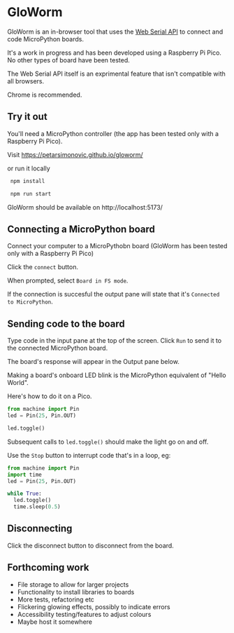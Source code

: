 # GloWorm

GloWorm is an in-browser tool that uses the [Web Serial API](https://developer.mozilla.org/en-US/docs/Web/API/Web_Serial_API) to connect and code MicroPython boards.

It's a work in progress and has been developed using a Raspberry Pi Pico. No other types of board have been tested.

The Web Serial API itself is an exprimental feature that isn't compatible with all browsers.

Chrome is recommended.

## Try it out

You'll need a MicroPython controller (the app has been tested only with a Raspberry Pi Pico).

Visit https://petarsimonovic.github.io/gloworm/

or run it locally

```bash
 npm install

 npm run start
```

GloWorm should be available on http://localhost:5173/

## Connecting a MicroPython board

Connect your computer to a MicroPythobn board (GloWorm has been tested only with a Raspberry Pi Pico)

Click the `connect` button.

When prompted, select `Board in FS mode`.

If the connection is succesful the output pane will state that it's `Connected to MicroPython`.

## Sending code to the board

Type code in the input pane at the top of the screen. Click `Run` to send it to the connected MicroPython board.

The board's response will appear in the Output pane below.

Making a board's onboard LED blink is the MicroPython equivalent of "Hello World".

Here's how to do it on a Pico.

```python
from machine import Pin
led = Pin(25, Pin.OUT)

led.toggle()
```

Subsequent calls to `led.toggle()` should make the light go on and off.

Use the `Stop` button to interrupt code that's in a loop, eg:

```python
from machine import Pin
import time 
led = Pin(25, Pin.OUT)

while True:
  led.toggle()
  time.sleep(0.5)
```

## Disconnecting

Click the disconnect button to disconnect from the board.

## Forthcoming work
- File storage to allow for larger projects
- Functionality to install libraries to boards
- More tests, refactoring etc
- Flickering glowing effects, possibly to indicate errors
- Accessibility testing/features to adjust colours
- Maybe host it somewhere
